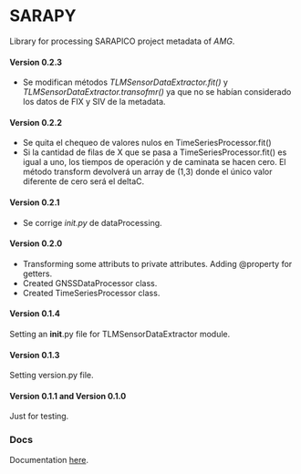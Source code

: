 # SARAPY

Library for processing SARAPICO project metadata of _AMG_.

#### Version 0.2.3

- Se modifican métodos _TLMSensorDataExtractor.fit()_ y _TLMSensorDataExtractor.transofmr()_ ya que no se habían considerado los datos de FIX y SIV de la metadata.

#### Version 0.2.2

- Se quita el chequeo de valores nulos en TimeSeriesProcessor.fit()
- Si la cantidad de filas de X que se pasa a TimeSeriesProcessor.fit() es igual a uno, los tiempos de operación y de caminata se hacen cero. El método transform devolverá un array de (1,3) donde el único valor diferente de cero será el deltaC.

#### Version 0.2.1

- Se corrige _init.py_ de dataProcessing.

#### Version 0.2.0

- Transforming some attributs to private attributes. Adding @property for getters.
- Created GNSSDataProcessor class.
- Created TimeSeriesProcessor class.

#### Version 0.1.4

Setting an **init**.py file for TLMSensorDataExtractor module.

#### Version 0.1.3

Setting version.py file.

#### Version 0.1.1 and Version 0.1.0

Just for testing.

### Docs

Documentation [here](https://github.com/lucasbaldezzari/sarapy/blob/main/docs/docs.md).
